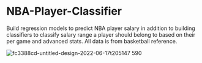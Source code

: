 # NBA-Player-Classifier
Build regression models to predict NBA player salary in addition to building classifiers to classify salary range a player should belong to based on their per game and advanced stats. All data is from basketball reference.

![fc3388cd-untitled-design-2022-06-17t205147 590](https://user-images.githubusercontent.com/81653555/186061110-90fcf851-5f02-45dd-acaf-e1de2218b5c6.jpg)
